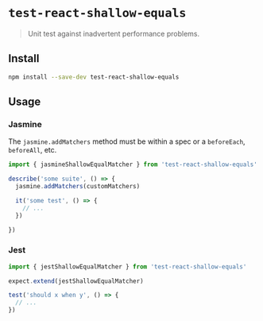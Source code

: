 # `test-react-shallow-equals`
> Unit test against inadvertent performance problems.

## Install

```sh
npm install --save-dev test-react-shallow-equals
```

## Usage

### Jasmine

The `jasmine.addMatchers` method must be within a spec or a `beforeEach`, `beforeAll`, etc.

```js
import { jasmineShallowEqualMatcher } from 'test-react-shallow-equals'

describe('some suite', () => {
  jasmine.addMatchers(customMatchers)

  it('some test', () => {
    // ...
  })

})
```

### Jest

```js
import { jestShallowEqualMatcher } from 'test-react-shallow-equals'

expect.extend(jestShallowEqualMatcher)

test('should x when y', () => {
  // ...
})
```
